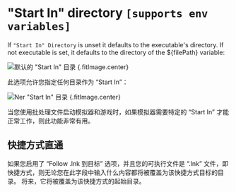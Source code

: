 # "Start In" directory `[supports env variables]`

If `"Start In" Directory` is unset it defaults to the executable's directory. If not executable is set, it defaults to the directory of the ${filePath} variable:

![默认的 "Start In" 目录](../../../assets/images/default-start-in-directory.png) {.fitImage.center}

此选项允许您指定任何目录作为 “Start In”：

![Ner "Start In" 目录](../../../assets/images/new-start-in-directory.png) {.fitImage.center}

当您使用批处理文件启动模拟器和游戏时，如果模拟器需要特定的 “Start In” 才能正常工作，则此功能非常有用。

## 快捷方式直通

如果您启用了 “Follow .lnk 到目标” 选项，并且您的可执行文件是 “.lnk” 文件，即快捷方式，则无论您在此字段中输入什么内容都将被覆盖为该快捷方式目标的目录。 将来，它将被覆盖为该快捷方式的起始目录。
